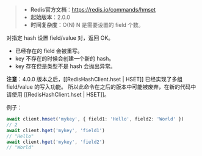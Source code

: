 > - **Redis官方文档**：https://redis.io/commands/hmset
> - **起始版本**：2.0.0
> - **时间复杂度**：O(N) N 是需要设置的 field 个数。

对指定 hash 设置 field/value 对，返回 OK。

- 已经存在的 field 会被重写。
- key 不存在的时候会创建一个新的 hash。
- key 存在但是类型不是 hash 会抛出异常。

**注意**：4.0.0 版本之后，[[RedisHashClient.hset | HSET]] 已经实现了多组 field/value 的写入功能。
所以此命令在之后的版本中可能被废弃，在新的代码中请使用 [[RedisHashClient.hset | HSET]]。

例子：

```typescript
await client.hmset('mykey', { field1: 'Hello', field2: 'World' })
// 2
await client.hget('mykey', 'field1')
// "Hello"
await client.hget('mykey', 'field2')
// "World"
```
